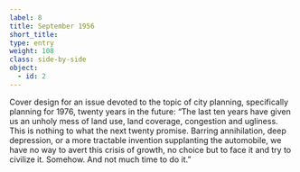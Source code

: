 ```yaml
---
label: 8
title: September 1956
short_title:
type: entry
weight: 108
class: side-by-side
object:
  - id: 2
---
```


Cover design for an issue devoted to the topic of city planning, specifically planning for 1976, twenty years in the future:
“The last ten years have given us an unholy mess of land use, land coverage, congestion and ugliness. This is nothing to what the next twenty promise. Barring annihilation, deep depression, or a more tractable invention supplanting the automobile, we have no way to avert this crisis of growth, no choice but to face it and try to civilize it. Somehow. And not much time to do it.”
